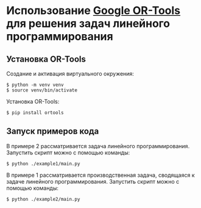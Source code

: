 # Использование [Google OR-Tools](https://developers.google.com/optimization) для решения задач линейного программирования

## Установка OR-Tools
Создание и активация виртуального окружения:
```
$ python -m venv venv
$ source venv/bin/activate
```
Установка OR-Tools:
```
$ pip install ortools
```

## Запуск примеров кода
В примере 2 рассматривается задача линейного программирования. 
Запустить скрипт можно с помощью команды:
```
$ python ./example1/main.py
```
В примере 1 рассматривается производственная задача, сводящаяся к задаче линейного программирования. 
Запустить скрипт можно с помощью команды:
```
$ python ./example2/main.py
```
